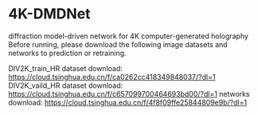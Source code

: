 # 4K-DMDNet
diffraction model-driven network for 4K computer-generated holography
Before running, please download the following image datasets and networks to prediction or retraining.


DIV2K_train_HR dataset download: https://cloud.tsinghua.edu.cn/f/ca0262cc418349848037/?dl=1
DIV2K_vaild_HR dataset download: https://cloud.tsinghua.edu.cn/f/c657099700464693bd00/?dl=1
networks download: https://cloud.tsinghua.edu.cn/f/4f8f09ffe25844809e9b/?dl=1
